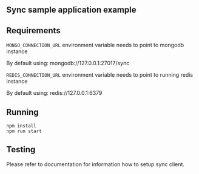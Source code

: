 ## Sync sample application example

## Requirements


`MONGO_CONNECTION_URL` environment variable needs to point to mongodb instance

By default using: mongodb://127.0.0.1:27017/sync


`REDIS_CONNECTION_URL`  environment variable needs to point to running redis instance

By default using: redis://127.0.0.1:6379

## Running 

    npm install 
    npm run start

## Testing

Please refer to documentation for information how to setup sync client.
